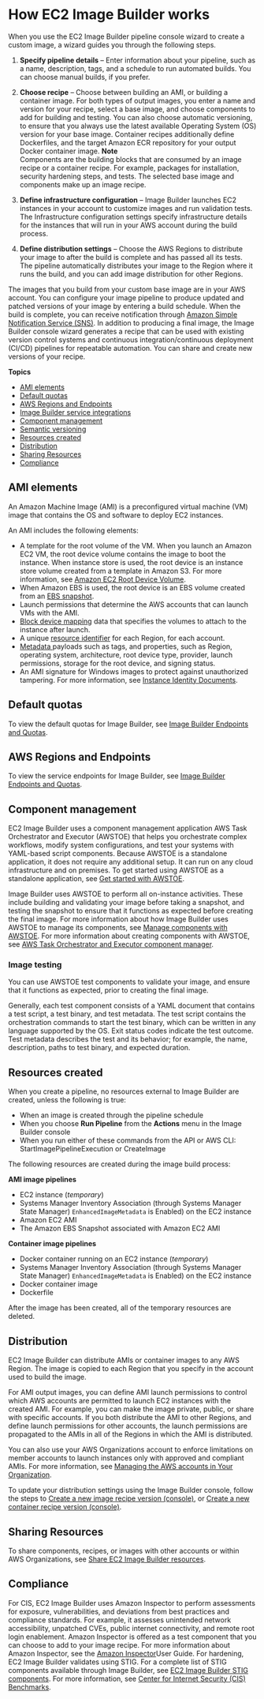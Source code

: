 # How EC2 Image Builder works<a name="how-image-builder-works"></a>

When you use the EC2 Image Builder pipeline console wizard to create a custom image, a wizard guides you through the following steps\.

1. **Specify pipeline details** – Enter information about your pipeline, such as a name, description, tags, and a schedule to run automated builds\. You can choose manual builds, if you prefer\.

1. **Choose recipe** – Choose between building an AMI, or building a container image\. For both types of output images, you enter a name and version for your recipe, select a base image, and choose components to add for building and testing\. You can also choose automatic versioning, to ensure that you always use the latest available Operating System \(OS\) version for your base image\. Container recipes additionally define Dockerfiles, and the target Amazon ECR repository for your output Docker container image\.
**Note**  
Components are the building blocks that are consumed by an image recipe or a container recipe\. For example, packages for installation, security hardening steps, and tests\. The selected base image and components make up an image recipe\.

1. **Define infrastructure configuration** – Image Builder launches EC2 instances in your account to customize images and run validation tests\. The Infrastructure configuration settings specify infrastructure details for the instances that will run in your AWS account during the build process\.

1. **Define distribution settings** – Choose the AWS Regions to distribute your image to after the build is complete and has passed all its tests\. The pipeline automatically distributes your image to the Region where it runs the build, and you can add image distribution for other Regions\.

The images that you build from your custom base image are in your AWS account\. You can configure your image pipeline to produce updated and patched versions of your image by entering a build schedule\. When the build is complete, you can receive notification through [Amazon Simple Notification Service \(SNS\)](https://docs.aws.amazon.com/sns/latest/dg/welcome.html)\. In addition to producing a final image, the Image Builder console wizard generates a recipe that can be used with existing version control systems and continuous integration/continuous deployment \(CI/CD\) pipelines for repeatable automation\. You can share and create new versions of your recipe\.

**Topics**
+ [AMI elements](#ami-image-elements)
+ [Default quotas](#image-builder-default-limits)
+ [AWS Regions and Endpoints](#image-builder-regions)
+ [Image Builder service integrations](ibhow-integrations.md)
+ [Component management](#ibhow-component-management)
+ [Semantic versioning](ibhow-semantic-versioning.md)
+ [Resources created](#image-builder-resources)
+ [Distribution](#image-builder-distribution)
+ [Sharing Resources](#ibhow-sharing)
+ [Compliance](#ibhow-compliance)

## AMI elements<a name="ami-image-elements"></a>

An Amazon Machine Image \(AMI\) is a preconfigured virtual machine \(VM\) image that contains the OS and software to deploy EC2 instances\.

An AMI includes the following elements:
+ A template for the root volume of the VM\. When you launch an Amazon EC2 VM, the root device volume contains the image to boot the instance\. When instance store is used, the root device is an instance store volume created from a template in Amazon S3\. For more information, see [Amazon EC2 Root Device Volume](https://docs.aws.amazon.com/AWSEC2/latest/UserGuide/RootDeviceStorage.html)\. 
+ When Amazon EBS is used, the root device is an EBS volume created from an [EBS snapshot](https://docs.aws.amazon.com/AWSEC2/latest/UserGuide/EBSSnapshots.html)\.
+ Launch permissions that determine the AWS accounts that can launch VMs with the AMI\.
+ [Block device mapping](https://docs.aws.amazon.com/AWSEC2/latest/UserGuide/block-device-mapping-concepts.html) data that specifies the volumes to attach to the instance after launch\.
+ A unique [resource identifier](https://docs.aws.amazon.com/AWSEC2/latest/UserGuide/resource-ids.html) for each Region, for each account\.
+ [Metadata ](https://docs.aws.amazon.com/AWSEC2/latest/UserGuide/ec2-instance-metadata.html)payloads such as tags, and properties, such as Region, operating system, architecture, root device type, provider, launch permissions, storage for the root device, and signing status\.
+ An AMI signature for Windows images to protect against unauthorized tampering\. For more information, see [Instance Identity Documents](https://docs.aws.amazon.com/AWSEC2/latest/WindowsGuide/instance-identity-documents.html)\.

## Default quotas<a name="image-builder-default-limits"></a>

To view the default quotas for Image Builder, see [Image Builder Endpoints and Quotas](https://docs.aws.amazon.com/general/latest/gr/imagebuilder.html)\. 

## AWS Regions and Endpoints<a name="image-builder-regions"></a>

To view the service endpoints for Image Builder, see [Image Builder Endpoints and Quotas](https://docs.aws.amazon.com/general/latest/gr/imagebuilder.html)\.

## Component management<a name="ibhow-component-management"></a>

EC2 Image Builder uses a component management application AWS Task Orchestrator and Executor \(AWSTOE\) that helps you orchestrate complex workflows, modify system configurations, and test your systems with YAML\-based script components\. Because AWSTOE is a standalone application, it does not require any additional setup\. It can run on any cloud infrastructure and on premises\. To get started using AWSTOE as a standalone application, see [Get started with AWSTOE](toe-get-started.md)\.

Image Builder uses AWSTOE to perform all on\-instance activities\. These include building and validating your image before taking a snapshot, and testing the snapshot to ensure that it functions as expected before creating the final image\. For more information about how Image Builder uses AWSTOE to manage its components, see [Manage components with AWSTOE](manage-components.md)\. For more information about creating components with AWSTOE, see [AWS Task Orchestrator and Executor component manager](toe-component-manager.md)\.

### Image testing<a name="ibhow-testing"></a>

You can use AWSTOE test components to validate your image, and ensure that it functions as expected, prior to creating the final image\.

Generally, each test component consists of a YAML document that contains a test script, a test binary, and test metadata\. The test script contains the orchestration commands to start the test binary, which can be written in any language supported by the OS\. Exit status codes indicate the test outcome\. Test metadata describes the test and its behavior; for example, the name, description, paths to test binary, and expected duration\.

## Resources created<a name="image-builder-resources"></a>

When you create a pipeline, no resources external to Image Builder are created, unless the following is true: 
+ When an image is created through the pipeline schedule
+ When you choose **Run Pipeline** from the **Actions** menu in the Image Builder console
+ When you run either of these commands from the API or AWS CLI: StartImagePipelineExecution or CreateImage

The following resources are created during the image build process:

**AMI image pipelines**
+ EC2 instance \(*temporary*\)
+ Systems Manager Inventory Association \(through Systems Manager State Manager\) `EnhancedImageMetadata` is Enabled\) on the EC2 instance
+ Amazon EC2 AMI
+ The Amazon EBS Snapshot associated with Amazon EC2 AMI

**Container image pipelines**
+ Docker container running on an EC2 instance \(*temporary*\)
+ Systems Manager Inventory Association \(through Systems Manager State Manager\) `EnhancedImageMetadata` is Enabled\) on the EC2 instance
+ Docker container image
+ Dockerfile

After the image has been created, all of the temporary resources are deleted\.

## Distribution<a name="image-builder-distribution"></a>

EC2 Image Builder can distribute AMIs or container images to any AWS Region\. The image is copied to each Region that you specify in the account used to build the image\.

For AMI output images, you can define AMI launch permissions to control which AWS accounts are permitted to launch EC2 instances with the created AMI\. For example, you can make the image private, public, or share with specific accounts\. If you both distribute the AMI to other Regions, and define launch permissions for other accounts, the launch permissions are propagated to the AMIs in all of the Regions in which the AMI is distributed\.

You can also use your AWS Organizations account to enforce limitations on member accounts to launch instances only with approved and compliant AMIs\. For more information, see [Managing the AWS accounts in Your Organization](https://docs.aws.amazon.com/organizations/latest/userguide/orgs_manage_accounts.html)\.

To update your distribution settings using the Image Builder console, follow the steps to [Create a new image recipe version \(console\)](create-image-recipes.md#create-image-recipe-version-console), or [Create a new container recipe version \(console\)](create-container-recipes.md#create-container-recipe-version)\.

## Sharing Resources<a name="ibhow-sharing"></a>

To share components, recipes, or images with other accounts or within AWS Organizations, see [Share EC2 Image Builder resources](manage-shared-resources.md)\.

## Compliance<a name="ibhow-compliance"></a>

For CIS, EC2 Image Builder uses Amazon Inspector to perform assessments for exposure, vulnerabilities, and deviations from best practices and compliance standards\. For example, it assesses unintended network accessibility, unpatched CVEs, public internet connectivity, and remote root login enablement\. Amazon Inspector is offered as a test component that you can choose to add to your image recipe\. For more information about Amazon Inspector, see the [Amazon Inspector](https://docs.aws.amazon.com/inspector/latest/userguide/inspector_introduction.html)User Guide\. For hardening, EC2 Image Builder validates using STIG\. For a complete list of STIG components available through Image Builder, see [EC2 Image Builder STIG components](toe-stig.md)\. For more information, see [Center for Internet Security \(CIS\) Benchmarks](https://docs.aws.amazon.com/inspector/latest/userguide/inspector_cis.html)\.